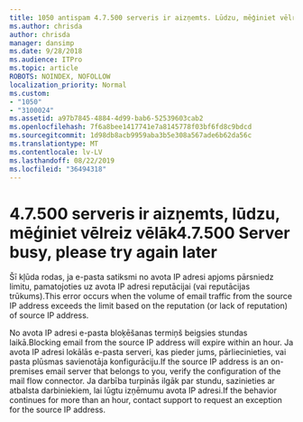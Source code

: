 ```yaml
---
title: 1050 antispam 4.7.500 serveris ir aizņemts. Lūdzu, mēģiniet vēlreiz vēlāk no [xxx.xxx]
ms.author: chrisda
author: chrisda
manager: dansimp
ms.date: 9/28/2018
ms.audience: ITPro
ms.topic: article
ROBOTS: NOINDEX, NOFOLLOW
localization_priority: Normal
ms.custom:
- "1050"
- "3100024"
ms.assetid: a97b7845-4884-4d99-bab6-52539603cab2
ms.openlocfilehash: 7f6a8bee1417741e7a8145778f03bf6fd8c9bdcd
ms.sourcegitcommit: 1d98db8acb9959aba3b5e308a567ade6b62da56c
ms.translationtype: MT
ms.contentlocale: lv-LV
ms.lasthandoff: 08/22/2019
ms.locfileid: "36494318"
---
```

# <a name="47500-server-busy-please-try-again-later"></a><span data-ttu-id="472c3-103">4.7.500 serveris ir aizņemts, lūdzu, mēģiniet vēlreiz vēlāk</span><span class="sxs-lookup"><span data-stu-id="472c3-103">4.7.500 Server busy, please try again later</span></span>

<span data-ttu-id="472c3-104">Šī kļūda rodas, ja e-pasta satiksmi no avota IP adresi apjoms pārsniedz limitu, pamatojoties uz avota IP adresi reputācijai (vai reputācijas trūkums).</span><span class="sxs-lookup"><span data-stu-id="472c3-104">This error occurs when the volume of email traffic from the source IP address exceeds the limit based on the reputation (or lack of reputation) of source IP address.</span></span>

<span data-ttu-id="472c3-105">No avota IP adresi e-pasta bloķēšanas termiņš beigsies stundas laikā.</span><span class="sxs-lookup"><span data-stu-id="472c3-105">Blocking email from the source IP address will expire within an hour.</span></span> <span data-ttu-id="472c3-106">Ja avota IP adresi lokālās e-pasta serveri, kas pieder jums, pārliecinieties, vai pasta plūsmas savienotāja konfigurāciju.</span><span class="sxs-lookup"><span data-stu-id="472c3-106">If the source IP address is an on-premises email server that belongs to you, verify the configuration of the mail flow connector.</span></span> <span data-ttu-id="472c3-107">Ja darbība turpinās ilgāk par stundu, sazinieties ar atbalsta darbiniekiem, lai lūgtu izņēmumu avota IP adresi.</span><span class="sxs-lookup"><span data-stu-id="472c3-107">If the behavior continues for more than an hour, contact support to request an exception for the source IP address.</span></span>
